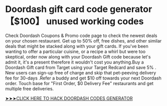 # Doordash gift card code generator 【$100】 unused working codes


Check Doordash Coupons & Promo code page to check the newest deals on your chosen restaurant. Get up to 50% off, free dishes, and other similar deals that might be stacked along with your gift cards. If you've been wanting to offer a particular cuisine, or a recipe a whirl but were too skeptical, order now along with your Doordash Gift code because let's admit it, it's a present therefore it wouldn't cost you anything.Buy a Doordash Gift card from Target using your Target Redcard and save 5% . New users can sign-up free of charge and skip that pet-peeving delivery fee for 30-days .Refer a buddy and get $10 off towards your next Doordash order. Touch base for "First Order, $0 Delivery Fee" restaurants and get multiple free deliveries.


<a href="https://issuu.com/doordash-gift-code-generator">➤➤➤CLICK HERE TO HACK DOORDASH CODES GENERATOR</a>
